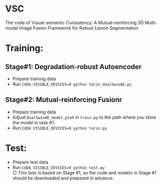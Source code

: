 # VSC
The code of Visual-semantic Consistency: A Mutual-reinforcing 3D Multi-modal Image Fusion Framework for Robust Lesion Segmentation
<br>
# Training:<br>
## Stage#1: Degradation-robust Autoencoder<br>
* Prepare training data<br>
* Run ```CUDA_VISIBLE_DEVICES=0 python tarin_dualSwinAE.py```<br>
##  Stage#2: Mutual-reinforcing Fusionr<br>
* Prepare training data<br>
* Adjust ```DualSwinAE_model_ptah``` in ```train.py``` to the path where you store the model in task #1.<br>
* Run ```CUDA_VISIBLE_DEVICES=0 python tarin.py```<br>
# Test:<br>
* Prepare test data<br>
* Run ```CUDA_VISIBLE_DEVICES=0 python test.py```<br>
▢ This task is based on Stage #1, so the code and models in Stage #1 should be downloaded and prepared in advance.<br>  
